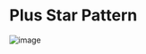 # Plus Star Pattern
![image](https://user-images.githubusercontent.com/75837613/135948638-8eb91eb9-ef27-4e16-873a-0c5fa1b5376d.png)
